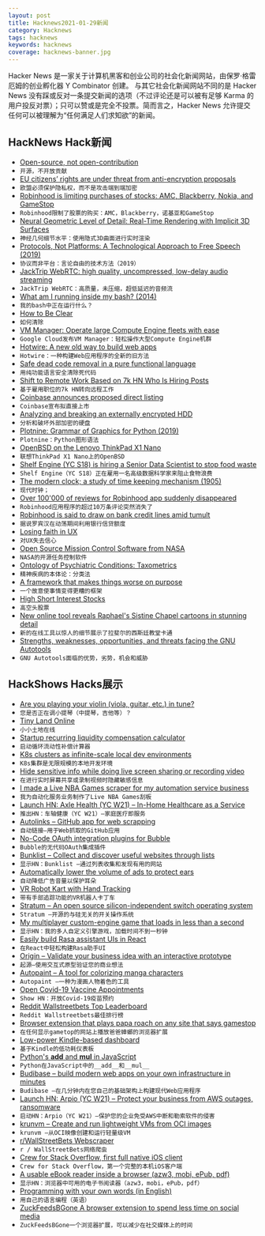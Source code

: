 ```yaml
---
layout: post
title: Hacknews2021-01-29新闻
category: Hacknews
tags: hacknews
keywords: hacknews
coverage: hacknews-banner.jpg
---
```


Hacker News 是一家关于计算机黑客和创业公司的社会化新闻网站，由保罗·格雷厄姆的创业孵化器 Y Combinator 创建。
与其它社会化新闻网站不同的是 Hacker News 没有踩或反对一条提交新闻的选项（不过评论还是可以被有足够 Karma 的用户投反对票）；只可以赞或是完全不投票。简而言之，Hacker News 允许提交任何可以被理解为“任何满足人们求知欲”的新闻。

## HackNews Hack新闻


- [Open-source, not open-contribution](https://github.com/benbjohnson/litestream#open-source-not-open-contribution)
- `开源，不开放贡献`
- [EU citizens’ rights are under threat from anti-encryption proposals](https://protonmail.com/blog/joint-statement-eu-encryption/)
- `欧盟必须保护隐私权，而不是攻击端到端加密`
- [Robinhood is limiting purchases of stocks: AMC, Blackberry, Nokia, and GameStop](https://twitter.com/KHOUStephanie/status/1354781130021609478)
- `Robinhood限制了股票的购买：AMC，Blackberry，诺基亚和GameStop`
- [Neural Geometric Level of Detail: Real-Time Rendering with Implicit 3D Surfaces](https://nv-tlabs.github.io/nglod/)
- `神经几何细节水平：使用隐式3D曲面进行实时渲染`
- [Protocols, Not Platforms: A Technological Approach to Free Speech (2019)](https://knightcolumbia.org/content/protocols-not-platforms-a-technological-approach-to-free-speech)
- `协议而非平台：言论自由的技术方法（2019）`
- [JackTrip WebRTC: high quality, uncompressed, low-delay audio streaming](https://github.com/JackTrip-webrtc/JackTrip-webrtc)
- `JackTrip WebRTC：高质量，未压缩，超低延迟的音频流`
- [What am I running inside my bash? (2014)](https://www.thanassis.space/bashheimer.html)
- `我的bash中正在运行什么？ `
- [How to Be Clear](https://gilest.org/2021/how-to-be-clear/)
- `如何清除`
- [VM Manager: Operate large Compute Engine fleets with ease](https://cloud.google.com/blog/products/compute/introducing-vm-manager)
- `Google Cloud发布VM Manager：轻松操作大型Compute Engine机群`
- [Hotwire: A new old way to build web apps](https://delitescere.medium.com/hotwire-html-over-the-wire-2c733487268c)
- `Hotwire：一种构建Web应用程序的全新的旧方法`
- [Safe dead code removal in a pure functional language](https://jfmengels.net/safe-dead-code-removal/)
- `用纯功能语言安全清除死代码`
- [Shift to Remote Work Based on 7k HN Who Is Hiring Posts](https://www.shinkim.io/posts/shift-to-remote-work-based-on-7-000-hacker-news-job-posts)
- `基于雇用职位的7k HN转向远程工作`
- [Coinbase announces proposed direct listing](https://blog.coinbase.com/coinbase-announces-proposed-direct-listing-3a52c4298ccc)
- `Coinbase宣布拟直接上市`
- [Analyzing and breaking an externally encrypted HDD](https://syscall.eu/blog/2018/03/12/aigo_part1/)
- `分析和破坏外部加密的硬盘`
- [Plotnine: Grammar of Graphics for Python (2019)](https://datascienceworkshops.com/blog/plotnine-grammar-of-graphics-for-python/)
- `Plotnine：Python图形语法`
- [OpenBSD on the Lenovo ThinkPad X1 Nano](https://jcs.org/2021/01/27/x1nano)
- `联想ThinkPad X1 Nano上的OpenBSD`
- [Shelf Engine (YC S18) is hiring a Senior Data Scientist to stop food waste](https://jobs.lever.co/shelfengine/ef1e1320-0a24-4343-8c51-abd83bbe2659)
- `Shelf Engine（YC S18）正在雇用一名高级数据科学家来阻止食物浪费`
- [The modern clock; a study of time keeping mechanism (1905)](https://archive.org/details/modernclockstudy00good/page/10/mode/2up)
- `现代时钟；`
- [Over 100'000 of reviews for Robinhood app suddenly disappeared](https://play.google.com/store/apps/details?id=com.robinhood.android&showAllReviews=true&showAllReviews=true&1)
- `Robinhood应用程序的超过10万条评论突然消失了`
- [Robinhood is said to draw on bank credit lines amid tumult](https://www.bloomberg.com/news/articles/2021-01-28/robinhood-is-said-to-draw-on-credit-lines-from-banks-amid-tumult)
- `据说罗宾汉在动荡期间利用银行信贷额度`
- [Losing faith in UX](https://creativegood.com/blog/21/losing-faith-in-ux.html)
- `对UX失去信心`
- [Open Source Mission Control Software from NASA](https://nasa.github.io/openmct/)
- `NASA的开源任务控制软件`
- [Ontology of Psychiatric Conditions: Taxometrics](https://astralcodexten.substack.com/p/ontology-of-psychiatric-conditions)
- `精神疾病的本体论：分类法`
- [A framework that makes things worse on purpose](https://postmodernize.telnet.asia/)
- `一个故意使事情变得更糟的框架`
- [High Short Interest Stocks](https://www.highshortinterest.com/all/)
- `高空头股票`
- [New online tool reveals Raphael's Sistine Chapel cartoons in stunning detail](https://www.vam.ac.uk/articles/explore-the-raphael-cartoons#slideshow=3891&slide=0)
- `新的在线工具以惊人的细节展示了拉斐尔的西斯廷教堂卡通`
- [Strengths, weaknesses, opportunities, and threats facing the GNU Autotools](https://www.owlfolio.org/development/autoconf-swot/)
- `GNU Autotools面临的优势，劣势，机会和威胁`


## HackShows Hacks展示

- [ Are you playing your violin (viola, guitar, etc.) in tune?](https://ctrager.github.io/pitch.html)
- `您是否正在调小提琴（中提琴，吉他等）？`
- [ Tiny Land Online](https://github.com/tiny-devs/tiny-dungeon-online)
- `小小土地在线`
- [ Startup recurring liquidity compensation calculator](https://sacra.com/research/startup-recurring-liquidity-calculator/)
- `启动循环流动性补偿计算器`
- [ K8s clusters as infinite-scale local dev environments](https://www.getambassador.io/infinite-scale-development-environments/)
- `K8s集群是无限规模的本地开发环境`
- [ Hide sensitive info while doing live screen sharing or recording video](https://blurmypage.web.app)
- `在进行实时屏幕共享或录制视频时隐藏敏感信息`
- [ I made a Live NBA Games scraper for my automation service business](https://autotask.site/example_nba.html)
- `我为自动化服务业务制作了Live NBA Games刮板`
- [Launch HN: Axle Health (YC W21) – In-Home Healthcare as a Service](item?id=25930061)
- `推出HN：车轴健康（YC W21）–家庭医疗即服务`
- [ Autolinks – GitHub app for web scrapping](https://autolinks.launchaco.com/)
- `自动链接–用于Web抓取的GitHub应用`
- [ No-Code OAuth integration plugins for Bubble](item?id=25924934)
- `Bubble的无代码OAuth集成插件`
- [ Bunklist – Collect and discover useful websites through lists](https://bunklist.com)
- `显示HN：Bunklist –通过列表收集和发现有用的网站`
- [ Automatically lower the volume of ads to protect ears](https://play.google.com/store/apps/details?id=made.in.india.adfreemusic)
- `自动降低广告音量以保护耳朵`
- [ VR Robot Kart with Hand Tracking](https://github.com/magamig/vr-robot-kart)
- `带有手部追踪功能的VR机器人卡丁车`
- [ Stratum – An open source silicon-independent switch operating system](https://github.com/stratum/stratum)
- `Stratum –开源的与硅无关的开关操作系统`
- [ My multiplayer custom-engine game that loads in less than a second](http://vnav.io)
- `显示HN：我的多人自定义引擎游戏，加载时间不到一秒钟`
- [ Easily build Rasa assistant UIs in React](https://www.npmjs.com/package/react-rasa-assistant)
- `在React中轻松构建Rasa助手UI`
- [ Origin – Validate your business idea with an interactive prototype](https://origin-prototypes.com/)
- `起源–使用交互式原型验证您的商业想法`
- [ Autopaint – A tool for colorizing manga characters](https://creart.innovrepublic.com/)
- `Autopaint –一种为漫画人物着色的工具`
- [ Open Covid-19 Vaccine Appointments](https://getmyvaccine.org/)
- `Show HN：开放Covid-19疫苗预约`
- [ Reddit Wallstreetbets Top Leaderboard](https://stonks.news/wsb/summary/)
- `Reddit Wallstreetbets最佳排行榜`
- [ Browser extension that plays papa roach on any site that says gamestop](http://github.com/fanfare/lastresort)
- `在任何显示gametop的网站上播放爸爸蟑螂的浏览器扩展`
- [ Low-power Kindle-based dashboard](https://github.com/pascalw/kindle-dash)
- `基于Kindle的低功耗仪表板`
- [ Python's __add__ and __mul__ in JavaScript](https://github.com/nuchi/js_add_and_mul)
- `Python在JavaScript中的__add__和__mul__`
- [ Budibase – build modern web apps on your own infrastructure in minutes](https://github.com/Budibase/budibase)
- `Budibase –在几分钟内在您自己的基础架构上构建现代Web应用程序`
- [Launch HN: Arpio (YC W21) – Protect your business from AWS outages, ransomware](item?id=25941082)
- `启动HN：Arpio（YC W21）–保护您的企业免受AWS中断和勒索软件的侵害`
- [ krunvm – Create and run lightweight VMs from OCI images](https://github.com/slp/krunvm/)
- `krunvm –从OCI映像创建和运行轻量级VM`
- [ r/WallStreetBets Webscraper](https://github.com/rmcsqrd/yolo-scrape)
- `r / WallStreetBets网络爬虫`
- [ Crew for Stack Overflow, first full native iOS client](https://apps.apple.com/it/app/crew-for-stack-overflow/id1547171709?l=en)
- `Crew for Stack Overflow，第一个完整的本机iOS客户端`
- [ A usable eBook reader inside a browser (azw3, mobi, ePub, pdf)](https://www.loudreader.com)
- `显示HN：浏览器中可用的电子书阅读器（azw3，mobi，ePub，pdf）`
- [ Programming with your own words (in English)](item?id=25945567)
- `用自己的语言编程（英语）`
- [ ZuckFeedsBGone A browser extension to spend less time on social media](https://github.com/lawrencehook/ZuckFeedsBGone)
- `ZuckFeedsBGone一个浏览器扩展，可以减少在社交媒体上的时间`


